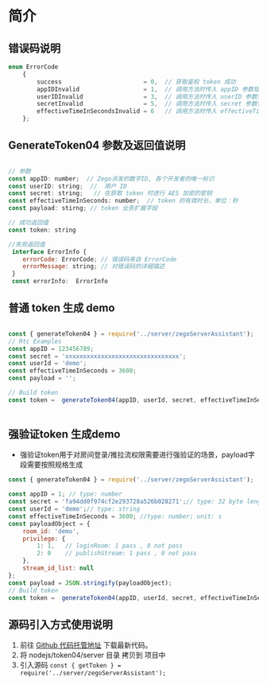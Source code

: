 # 简介

## 错误码说明

```javascript
enum ErrorCode
    {
        success                       = 0,  // 获取鉴权 token 成功
        appIDInvalid                  = 1,  // 调用方法时传入 appID 参数错误
        userIDInvalid                 = 3,  // 调用方法时传入 userID 参数错误
        secretInvalid                 = 5,  // 调用方法时传入 secret 参数错误
        effectiveTimeInSecondsInvalid = 6   // 调用方法时传入 effectiveTimeInSeconds 参数错误
    };
```

## GenerateToken04 参数及返回值说明

```javascript

// 参数
const appID: number;  // Zego派发的数字ID, 各个开发者的唯一标识
const userID: string;  //  用户 ID
const secret: string;   // 在获取 token 时进行 AES 加密的密钥
const effectiveTimeInSeconds: number;  // token 的有效时长，单位：秒
const payload: stirng; // token 业务扩展字段

// 成功返回值
const token: string

//失败返回值
 interface ErrorInfo {
    errorCode: ErrorCode; // 错误码来自 ErrorCode
    errorMessage: string; // 对错误码的详细描述
 }
 const errorInfo:  ErrorInfo 
```

## 普通 token 生成 demo

```javascript

const { generateToken04 } = require('../server/zegoServerAssistant');
// Rtc Examples
const appID = 123456789;
const secret = 'xxxxxxxxxxxxxxxxxxxxxxxxxxxxxxxx';
const userId = 'demo'; 
const effectiveTimeInSeconds = 3600; 
const payload = '';

// Build token 
const token =  generateToken04(appID, userId, secret, effectiveTimeInSeconds, payload);
 
```

## 强验证token 生成demo

* 强验证token用于对房间登录/推拉流权限需要进行强验证的场景，payload字段需要按照规格生成

```javascript
const { generateToken04 } = require('../server/zegoServerAssistant');

const appID = 1; // type: number
const secret = 'fa94dd0f974cf2e293728a526b028271';// type: 32 byte length string
const userId = 'demo';// type: string
const effectiveTimeInSeconds = 3600; //type: number; unit: s
const payloadObject = {
    room_id: 'demo',
    privilege: {
        1: 1,   // loginRoom: 1 pass , 0 not pass
        2: 0    // publishStream: 1 pass , 0 not pass
    },
    stream_id_list: null
}; 
const payload = JSON.stringify(payloadObject);
// Build token 
const token =  generateToken04(appID, userId, secret, effectiveTimeInSeconds, payload);

```

## 源码引入方式使用说明

1. 前往 [Github 代码托管地址](https://github.com/zegoim/zego_server_assistant) 下载最新代码。
2. 将 nodejs/token04/server 目录 拷贝到 项目中
3. 引入源码 `const { getToken } = require('../server/zegoServerAssistant');`
